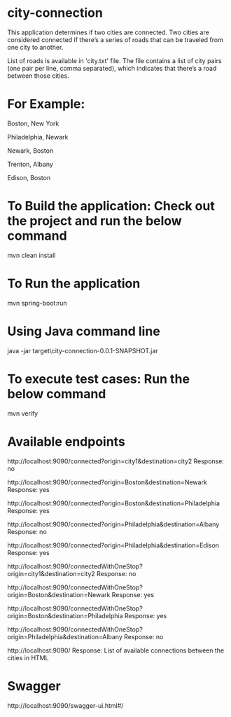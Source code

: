 # city-connection

This application determines if two cities are connected. Two cities are considered connected if there’s a series of roads that can be traveled from one city to another.

List of roads is available in 'city.txt' file. The file contains a list of city pairs (one pair per line, comma separated), which indicates that there’s a road between those cities.

# For Example:

Boston, New York

Philadelphia, Newark

Newark, Boston

Trenton, Albany

Edison, Boston

# To Build the application: Check out the project and run the below command
mvn clean install

# To Run the application
mvn spring-boot:run

# Using Java command line
java -jar target\city-connection-0.0.1-SNAPSHOT.jar

# To execute test cases: Run the below command
mvn verify

# Available endpoints
http://localhost:9090/connected?origin=city1&destination=city2
Response: no

http://localhost:9090/connected?origin=Boston&destination=Newark
Response: yes

http://localhost:9090/connected?origin=Boston&destination=Philadelphia
Response: yes

http://localhost:9090/connected?origin=Philadelphia&destination=Albany
Response: no

http://localhost:9090/connected?origin=Philadelphia&destination=Edison
Response: yes

http://localhost:9090/connectedWithOneStop?origin=city1&destination=city2
Response: no

http://localhost:9090/connectedWithOneStop?origin=Boston&destination=Newark
Response: yes

http://localhost:9090/connectedWithOneStop?origin=Boston&destination=Philadelphia
Response: yes

http://localhost:9090/connectedWithOneStop?origin=Philadelphia&destination=Albany
Response: no

http://localhost:9090/
Response: List of available connections between the cities in HTML

# Swagger
http://localhost:9090/swagger-ui.html#/
